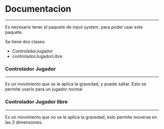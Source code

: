 # Documentacion
---

Es necesario tener el paquete de input system, para poder usar este paquete.

Se tiene dos clases:
 * ControladorJugador
 * controladorJugadorLibre

### Controlador Jugador
---
Es un movimiento que se le aplica la gravedad, y puede saltar. Esto se permite usarlo para un jugador normal

### Controlador Jugador libre
---
Es un movimiento que no se le aplica la gravedad, esto permite moverse en las 3 dimensiones.